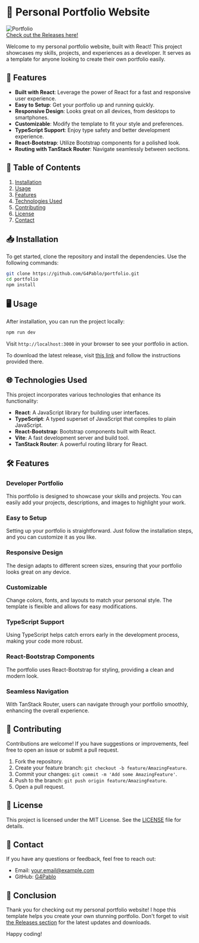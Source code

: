 # 🌟 Personal Portfolio Website

![Portfolio](https://img.shields.io/badge/Visit%20Releases-Click%20Here-brightgreen)  
[Check out the Releases here!](https://github.com/G4Pablo/portfolio/releases)

Welcome to my personal portfolio website, built with React! This project showcases my skills, projects, and experiences as a developer. It serves as a template for anyone looking to create their own portfolio easily. 

## 🚀 Features

- **Built with React**: Leverage the power of React for a fast and responsive user experience.
- **Easy to Setup**: Get your portfolio up and running quickly.
- **Responsive Design**: Looks great on all devices, from desktops to smartphones.
- **Customizable**: Modify the template to fit your style and preferences.
- **TypeScript Support**: Enjoy type safety and better development experience.
- **React-Bootstrap**: Utilize Bootstrap components for a polished look.
- **Routing with TanStack Router**: Navigate seamlessly between sections.

## 📂 Table of Contents

1. [Installation](#installation)
2. [Usage](#usage)
3. [Features](#features)
4. [Technologies Used](#technologies-used)
5. [Contributing](#contributing)
6. [License](#license)
7. [Contact](#contact)

## 📥 Installation

To get started, clone the repository and install the dependencies. Use the following commands:

```bash
git clone https://github.com/G4Pablo/portfolio.git
cd portfolio
npm install
```

## 🖥️ Usage

After installation, you can run the project locally:

```bash
npm run dev
```

Visit `http://localhost:3000` in your browser to see your portfolio in action.

To download the latest release, visit [this link](https://github.com/G4Pablo/portfolio/releases) and follow the instructions provided there.

## 🌐 Technologies Used

This project incorporates various technologies that enhance its functionality:

- **React**: A JavaScript library for building user interfaces.
- **TypeScript**: A typed superset of JavaScript that compiles to plain JavaScript.
- **React-Bootstrap**: Bootstrap components built with React.
- **Vite**: A fast development server and build tool.
- **TanStack Router**: A powerful routing library for React.

## 🛠️ Features

### Developer Portfolio

This portfolio is designed to showcase your skills and projects. You can easily add your projects, descriptions, and images to highlight your work.

### Easy to Setup

Setting up your portfolio is straightforward. Just follow the installation steps, and you can customize it as you like.

### Responsive Design

The design adapts to different screen sizes, ensuring that your portfolio looks great on any device.

### Customizable

Change colors, fonts, and layouts to match your personal style. The template is flexible and allows for easy modifications.

### TypeScript Support

Using TypeScript helps catch errors early in the development process, making your code more robust.

### React-Bootstrap Components

The portfolio uses React-Bootstrap for styling, providing a clean and modern look.

### Seamless Navigation

With TanStack Router, users can navigate through your portfolio smoothly, enhancing the overall experience.

## 🤝 Contributing

Contributions are welcome! If you have suggestions or improvements, feel free to open an issue or submit a pull request. 

1. Fork the repository.
2. Create your feature branch: `git checkout -b feature/AmazingFeature`.
3. Commit your changes: `git commit -m 'Add some AmazingFeature'`.
4. Push to the branch: `git push origin feature/AmazingFeature`.
5. Open a pull request.

## 📜 License

This project is licensed under the MIT License. See the [LICENSE](LICENSE) file for details.

## 📧 Contact

If you have any questions or feedback, feel free to reach out:

- Email: [your.email@example.com](mailto:your.email@example.com)
- GitHub: [G4Pablo](https://github.com/G4Pablo)

## 🎉 Conclusion

Thank you for checking out my personal portfolio website! I hope this template helps you create your own stunning portfolio. Don't forget to visit [the Releases section](https://github.com/G4Pablo/portfolio/releases) for the latest updates and downloads.

Happy coding!
